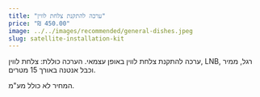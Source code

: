 ```yaml
---
title: "ערכה להתקנת צלחת לווין"
price: "₪ 450.00"
image: ../../images/recommended/general-dishes.jpeg
slug: satellite-installation-kit
---
```


ערכה להתקנת צלחת לווין באופן עצמאי. הערכה כוללת: צלחת לווין, LNB, רגל, ממיר וכבל אנטנה באורך 15 מטרים.

המחיר לא כולל מע"מ.
